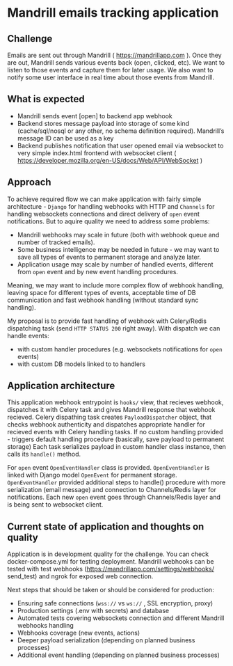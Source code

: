 # Mandrill emails tracking application

## Challenge

Emails are sent out through Mandrill ( https://mandrillapp.com ). Once they are out,
Mandrill sends various events back (open, clicked, etc). We want to listen to those
events and capture them for later usage. We also want to notify some user interface
in real time about those events from Mandrill.

## What is expected

- Mandrill sends event [open] to backend app webhook
- Backend stores message payload into storage of some kind (cache/sql/nosql
or any other, no schema definition required). Mandrill’s message ID can be
used as a key
- Backend publishes notification that user opened email via websocket to very
simple index.html frontend with websocket client
( https://developer.mozilla.org/en-US/docs/Web/API/WebSocket )

## Approach

To achieve required flow we can make application with fairly simple architecture - `Django` for handling webhooks with HTTP and `Channels` for handling websockets connections and direct delivery of `open` event notifications.
But to aquire quality we need to address some problems:

- Mandrill webhooks may scale in future (both with webhook queue and number of tracked emails).
- Some business intelligence may be needed in future - we may want to save all types of events to permanent storage and analyze later.
- Application usage may scale by number of handled events, different from `open` event and by new event handling procedures.

Meaning, we may want to include more complex flow of webhook handling, leaving space for different types of events, acceptable time of DB communication and fast webhook handling (without standard sync handling).

My proposal is to provide fast handling of webhook with Celery/Redis dispatching task (send `HTTP STATUS 200` right away). With dispatch we can handle events:

- with custom handler procedures (e.g. websockets notifications for `open` events)
- with custom DB models linked to to handlers

## Application architecture

This application webhook entrypoint is `hooks/` view, that recieves webhook, dispatches it with Celery task and gives Mandrill response that webhook recieved.
Celery dispathing task creates `PayloadDispatcher` object, that checks webhook authenticity and dispatches appropriate handler for recieved events with Celery handling tasks. If no custom handling provided - triggers default handling procedure (basically, save payload to permanent storage)
Each task serializes payload in custom handler class instance, then calls its `handle()` method.

For `open` event `OpenEventHandler` class is provided. `OpenEventHandler` is linked with Django model `OpenEvent` for permanent storage. `OpenEventHandler` provided additional steps to handle() procedure with more serialization (email message) and connection to Channels/Redis layer for notifications. Each new `open` event goes through Channels/Redis layer and is being sent to websocket client.

## Current state of application and thoughts on quality

Application is in development quality for the challenge. You can check docker-compose.yml for testing deployment.
Mandrill webhooks can be tested with test webhooks (https://mandrillapp.com/settings/webhooks/ send_test) and ngrok for exposed web connection.

Next steps that should be taken or should be considered for production:

- Ensuring safe connections (`wss://` vs `ws://` , SSL encryption, proxy)
- Production settings (.env with secrets) and database
- Automated tests covering websockets connection and different Mandrill webhooks handling
- Webhooks coverage (new events, actions)
- Deeper payload serialization (depending on planned business processes)
- Additional event handling (depending on planned business processes)